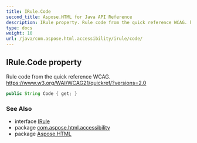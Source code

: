 ```yaml
---
title: IRule.Code
second_title: Aspose.HTML for Java API Reference
description: IRule property. Rule code from the quick reference WCAG. https//www.w3.org/WAI/WCAG21/quickref/versions2.0
type: docs
weight: 10
url: /java/com.aspose.html.accessibility/irule/code/
---
```

## IRule.Code property

Rule code from the quick reference WCAG. https://www.w3.org/WAI/WCAG21/quickref/?versions=2.0

```java
public String Code { get; }
```

### See Also

* interface [IRule](../)
* package [com.aspose.html.accessibility](../../../com.aspose.html.accessibility/)
* package [Aspose.HTML](../../../)
